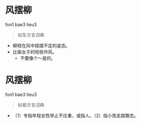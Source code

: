 # 风摆柳
fon1 bae3 lieu3
> 如东方言词典
- 柳枝在风中摇摆不定的姿态。
- 比喻女子的轻佻作风。
  - 不要像个～是的。

# 风摆柳
fon1 bae3 lieu3
> 如皋方言词典
- （1）专指年轻女性举止不庄重，或指人。（2）指小孩走路飘忽。
